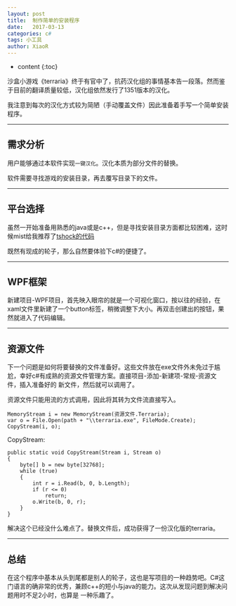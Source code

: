 ```yaml
---
layout: post
title:  制作简单的安装程序
date:   2017-03-13
categories: c#
tags: 小工具
author: XiaoR
---
```

* content
{:toc}

沙盒小游戏《terraria》终于有官中了，抗药汉化组的事情基本告一段落。然而鉴于目前的翻译质量较低，汉化组依然发行了1351版本的汉化。

我注意到每次的汉化方式较为简陋（手动覆盖文件）因此准备着手写一个简单安装程序。





-----------

## 需求分析

用户能够通过本软件实现`一键汉化`。汉化本质为部分文件的替换。

软件需要寻找游戏的安装目录，再去覆写目录下的文件。

-----------

## 平台选择

虽然一开始准备用熟悉的java或是c++，但是寻找安装目录方面都比较困难，这时候mist给我推荐了[tshock的代码][1]

既然有现成的轮子，那么自然要体验下c#的便捷了。

[1]:https://github.com/mistzzt/Terraria-Map-Editor/blob/cn_master/TEditXna/DependencyChecker.cs

-----------

## WPF框架

新建项目-WPF项目，首先映入眼帘的就是一个可视化窗口，按以往的经验，在xaml文件里新建了一个button标签，稍微调整下大小。再双击创建出的按钮，果然就进入了代码编辑。

-----------

## 资源文件

下一个问题是如何将要替换的文件准备好。这些文件放在exe文件外未免过于尴尬，幸好c#有成熟的资源文件管理方案。直接项目-添加-新建项-常规-资源文件，插入准备好的
新文件，然后就可以调用了。

资源文件只能用流的方式调用，因此将其转为文件流直接写入。

	MemoryStream i = new MemoryStream(资源文件.Terraria);
	var o = File.Open(path + "\\terraria.exe", FileMode.Create);
	CopyStream(i, o);
	
CopyStream:

	public static void CopyStream(Stream i, Stream o)
	{
		byte[] b = new byte[32768];
		while (true)
		{
			int r = i.Read(b, 0, b.Length);
			if (r <= 0)
				return;
			o.Write(b, 0, r);
		}
	}
	
解决这个已经没什么难点了。替换文件后，成功获得了一份汉化版的terraria。

-----------

## 总结

在这个程序中基本从头到尾都是别人的轮子，这也是写项目的一种趋势吧。C#这门语言的确非常的优秀，兼顾c++的短小与java的能力。这次从发现问题到解决问题用时不足2小时，也算是
一种乐趣了。

